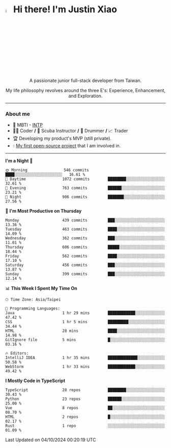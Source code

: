 # <img src="https://media.giphy.com/media/hvRJCLFzcasrR4ia7z/giphy.gif" width="5%">Hi there! I'm Justin Xiao
<p align="center">A passionate junior full-stack developer from Taiwan.  </p>
<p align="center">My life philosophy revolves around the three E's: Experience, Enhancement, and Exploration.</p>

---
### About me
- 👀 MBTI - [INTP](https://www.16personalities.com/intp-personality)
- 👨‍💻 Coder **/** 🤿 Scuba Instructor **/** 🥁 Drummer **/** 📈 Trader
- 🏆 Developing my product's MVP (still private).
- 💧 [My first open-source project](https://github.com/Game-as-a-Service/Game-Lobby-Web) that I am involved in.

---
<!--START_SECTION:waka-->
**I'm a Night 🦉** 

```text
🌞 Morning                546 commits         ████░░░░░░░░░░░░░░░░░░░░░   16.61 % 
🌆 Daytime                1072 commits        ████████░░░░░░░░░░░░░░░░░   32.61 % 
🌃 Evening                763 commits         ██████░░░░░░░░░░░░░░░░░░░   23.21 % 
🌙 Night                  906 commits         ███████░░░░░░░░░░░░░░░░░░   27.56 % 
```
📅 **I'm Most Productive on Thursday** 

```text
Monday                   439 commits         ███░░░░░░░░░░░░░░░░░░░░░░   13.36 % 
Tuesday                  463 commits         ████░░░░░░░░░░░░░░░░░░░░░   14.09 % 
Wednesday                362 commits         ███░░░░░░░░░░░░░░░░░░░░░░   11.01 % 
Thursday                 606 commits         █████░░░░░░░░░░░░░░░░░░░░   18.44 % 
Friday                   562 commits         ████░░░░░░░░░░░░░░░░░░░░░   17.10 % 
Saturday                 456 commits         ███░░░░░░░░░░░░░░░░░░░░░░   13.87 % 
Sunday                   399 commits         ███░░░░░░░░░░░░░░░░░░░░░░   12.14 % 
```


📊 **This Week I Spent My Time On** 

```text
🕑︎ Time Zone: Asia/Taipei

💬 Programming Languages: 
Java                     1 hr 29 mins        ████████████░░░░░░░░░░░░░   47.42 % 
CSS                      1 hr 5 mins         █████████░░░░░░░░░░░░░░░░   34.44 % 
HTML                     28 mins             ████░░░░░░░░░░░░░░░░░░░░░   14.98 % 
GitIgnore file           5 mins              █░░░░░░░░░░░░░░░░░░░░░░░░   03.16 % 

🔥 Editors: 
IntelliJ IDEA            1 hr 35 mins        █████████████░░░░░░░░░░░░   50.58 % 
WebStorm                 1 hr 33 mins        ████████████░░░░░░░░░░░░░   49.42 % 
```

**I Mostly Code in TypeScript** 

```text
TypeScript               28 repos            ████████░░░░░░░░░░░░░░░░░   30.43 % 
Python                   23 repos            ██████░░░░░░░░░░░░░░░░░░░   25.00 % 
Vue                      8 repos             ██░░░░░░░░░░░░░░░░░░░░░░░   08.70 % 
HTML                     2 repos             █░░░░░░░░░░░░░░░░░░░░░░░░   02.17 % 
Rust                     1 repo              ░░░░░░░░░░░░░░░░░░░░░░░░░   01.09 % 
```




 Last Updated on 04/10/2024 00:20:19 UTC
<!--END_SECTION:waka-->
